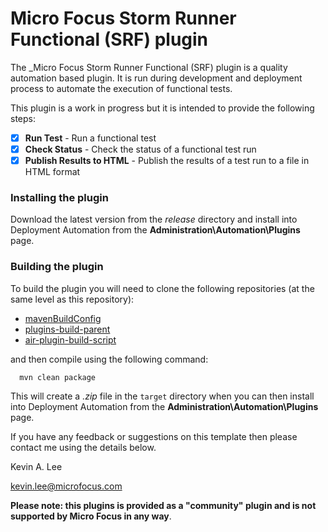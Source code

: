 # Micro Focus Storm Runner Functional (SRF) plugin

The _Micro Focus Storm Runner Functional (SRF) plugin is a quality automation based plugin. 
It is run during development and deployment process to automate the execution of functional tests.

This plugin is a work in progress but it is intended to provide the following steps:

* [x] **Run Test** - Run a functional test
* [x] **Check Status** - Check the status of a functional test run
* [x] **Publish Results to HTML** - Publish the results of a test run to a file in HTML format

### Installing the plugin
 
Download the latest version from the _release_ directory and install into Deployment Automation from the 
**Administration\Automation\Plugins** page.

### Building the plugin

To build the plugin you will need to clone the following repositories (at the same level as this repository):

 - [mavenBuildConfig](https://github.com/sda-community-plugins/mavenBuildConfig)
 - [plugins-build-parent](https://github.com/sda-community-plugins/plugins-build-parent)
 - [air-plugin-build-script](https://github.com/sda-community-plugins/air-plugin-build-script)
 
 and then compile using the following command:
 ```
   mvn clean package
 ```  

This will create a _.zip_ file in the `target` directory when you can then install into Deployment Automation
from the **Administration\Automation\Plugins** page.

If you have any feedback or suggestions on this template then please contact me using the details below.

Kevin A. Lee

kevin.lee@microfocus.com

**Please note: this plugins is provided as a "community" plugin and is not supported by Micro Focus in any way**.
